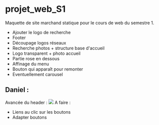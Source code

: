 # projet_web_S1
Maquette de site marchand statique pour le cours de web du semestre 1.

<ul>
    <li color="green"> Ajouter le logo de recherche</li>
    <li> Footer </li>
    <li> Découpage logos réseaux </li>
    <li> Recherche photos + structure base d'accueil </li>
    <li> Logo transparent + photo accueil </li>
    <li> Partie rose en dessous </li>
    <li> Affinage du menu </li>
    <li> Bouton qui apparaît pour remonter </li>
    <li> Eventuellement carousel </li>
</ul>

<h2> Daniel : </h2>
Avancée du header :
<img src="https://i.ibb.co/47dJ2QQ/Screenshot-12.png">
A faire : 
<ul>
    <li> Liens au clic sur les boutons </li>
    <li> Adapter boutons </li>
</ul>
